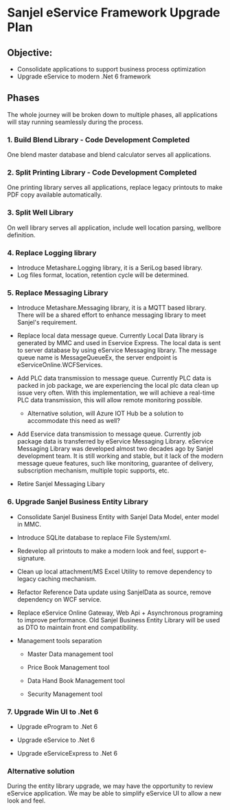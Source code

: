 # Sanjel eService Framework Upgrade Plan



## Objective: 

- Consolidate applications to support business process optimization
- Upgrade eService to modern .Net 6 framework

## Phases

The whole journey will be broken down to multiple phases, all applications will stay running seamlessly during the process.

### 1. Build Blend Library - Code Development Completed 

One blend master database and blend calculator serves all applications.

### 2. Split Printing Library - Code Development Completed

One printing library serves all applications, replace legacy printouts to make PDF copy available automatically.

### 3. Split Well Library

On well library serves all application, include well location parsing, wellbore definition.

### 4. Replace Logging library 

- Introduce Metashare.Logging library, it is a SeriLog based library.
- Log files format, location, retention cycle will be determined.

### 5. Replace Messaging Library

- Introduce Metashare.Messaging library, it is a MQTT based library. There will be a shared effort to enhance messaging library to meet Sanjel's requirement. 

- Replace local data message queue. Currently Local Data library is generated by MMC and used in Eservice Express. The local data is sent to server database by using eService Messaging library. The message queue name is MessageQueueEx, the server endpoint is eServiceOnline.WCFServices. 

- Add PLC data transmission to message queue. Currently PLC data is packed in job package, we are experiencing the local plc data clean up  issue very often. With this implementation, we will achieve a real-time PLC data transmission, this will allow remote monitoring possible.

  - Alternative solution,  will Azure IOT Hub be a solution to accommodate this need as well?

- Add Eservice data transmission to message queue. Currently job package data is transferred by eService Messaging Library. eService Messaging Library was developed almost two decades ago by Sanjel development team. It is still working and stable, but it lack of the modern message queue features, such like monitoring, guarantee of delivery, subscription mechanism, multiple topic supports, etc. 

- Retire Sanjel Messaging Libary

  

### 6. Upgrade Sanjel Business Entity Library

- Consolidate Sanjel Business Entity with Sanjel Data Model, enter model in MMC.
- Introduce SQLite database to replace File System/xml.
- Redevelop all printouts to make a modern look and feel, support e-signature.
- Clean up local attachment/MS Excel Utility to remove dependency to legacy caching mechanism.
- Refactor Reference Data update using SanjelData as source, remove dependency on WCF service.
- Replace eService Online Gateway,  Web Api + Asynchronous programing to improve performance. Old Sanjel Business Entity Library will be used as DTO to maintain front end compatibility.

- Management tools separation

  - Master Data management tool

  - Price Book Management tool

  - Data Hand Book Management tool

  - Security Management tool

    

### 7. Upgrade Win UI to .Net 6

- Upgrade eProgram to .Net 6

- Upgrade eService to .Net 6

- Upgrade eServiceExpress to .Net 6

  

### Alternative solution

During the entity library upgrade, we may have the opportunity to review eService application. We may be able to simplify eService UI to allow a new look  and feel.  



